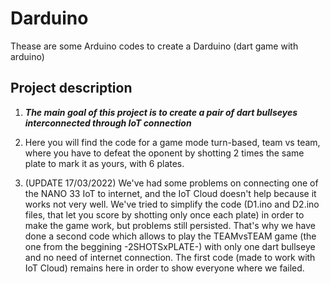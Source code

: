 # Darduino
Thease are some Arduino codes to create a Darduino (dart game with arduino)

## Project description

1. ***The main goal of this project is to create a pair of dart bullseyes interconnected through IoT connection***

2. Here you will find the code for a game mode turn-based, team vs team, where you have to defeat the oponent by shotting 2 times the same plate to mark it as yours, with 6 plates.

3. (UPDATE 17/03/2022) We've had some problems on connecting one of the NANO 33 IoT to internet, and the IoT Cloud doesn't help because it works not very well. We've tried to simplify the code (D1.ino and D2.ino files, that let you score by shotting only once each plate) in order to make the game work, but problems still persisted. That's why we have done a second code which allows to play the TEAMvsTEAM game (the one from the beggining -2SHOTSxPLATE-) with only one dart bullseye and no need of internet connection. The first code (made to work with IoT Cloud) remains here in order to show everyone where we failed.

